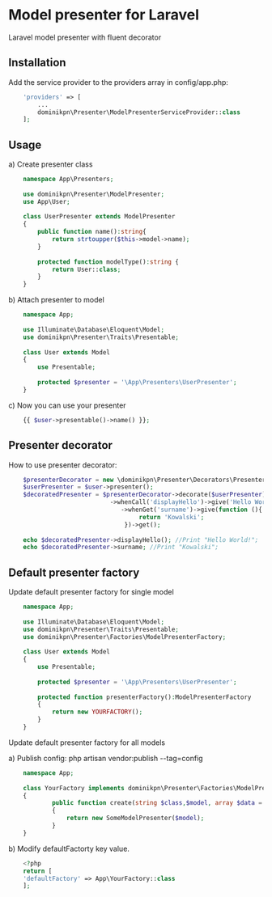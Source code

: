 <h1>Model presenter for Laravel</h1> 

<p>Laravel model presenter with fluent decorator<p>

<h2>Installation</h2>
Add the service provider to the providers array in config/app.php:

```php
    'providers' => [
        ...
        dominikpn\Presenter\ModelPresenterServiceProvider::class
    ];
```

<h2>Usage</h2>

a) Create presenter class

```php
    namespace App\Presenters;
    
    use dominikpn\Presenter\ModelPresenter;
    use App\User;
    
    class UserPresenter extends ModelPresenter
    {
        public function name():string{
            return strtoupper($this->model->name);    
        }
        
        protected function modelType():string {
            return User::class;
        }
    }
```

b) Attach presenter to model

```php
    namespace App;
    
    use Illuminate\Database\Eloquent\Model;
    use dominikpn\Presenter\Traits\Presentable;
    
    class User extends Model
    {
        use Presentable;
        
        protected $presenter = '\App\Presenters\UserPresenter';
    }
```  

 c) Now you can use your presenter
 
```php
    {{ $user->presentable()->name() }};
```  
<h2>Presenter decorator</h2>
  
  How to use presenter decorator:
  
```php
    $presenterDecorator = new \dominikpn\Presenter\Decorators\PresenterDecorator();
    $userPresenter = $user->presenter();
    $decoratedPresenter = $presenterDecorator->decorate($userPresenter)
                            ->whenCall('displayHello')->give('Hello World!')
                               ->whenGet('surname')->give(function (){
                                    return 'Kowalski';
                                })->get();
      
    echo $decoratedPresenter->displayHello(); //Print "Hello World!";
    echo $decoratedPresenter->surname; //Print "Kowalski";
```

<h2> Default presenter factory </h2>
<p>Update default presenter factory for single model</p>

```php
    namespace App;
    
    use Illuminate\Database\Eloquent\Model;
    use dominikpn\Presenter\Traits\Presentable;
    use dominikpn\Presenter\Factories\ModelPresenterFactory;
    
    class User extends Model
    {
        use Presentable;
        
        protected $presenter = '\App\Presenters\UserPresenter';
        
        protected function presenterFactory():ModelPresenterFactory
        {
            return new YOURFACTORY();
        }
    }
```

<p>Update default presenter factory for all models</p>

a) Publish config:
php artisan vendor:publish --tag=config

```php
    namespace App;
    
    class YourFactory implements dominikpn\Presenter\Factories\ModelPresenterFactory
    {
            public function create(string $class,$model, array $data = [])
            {
                return new SomeModelPresenter($model);
            }
    }
```

b) Modify defaultFactorty key value.

```php
    <?php
    return [
    'defaultFactory' => App\YourFactory::class
    ];
```
